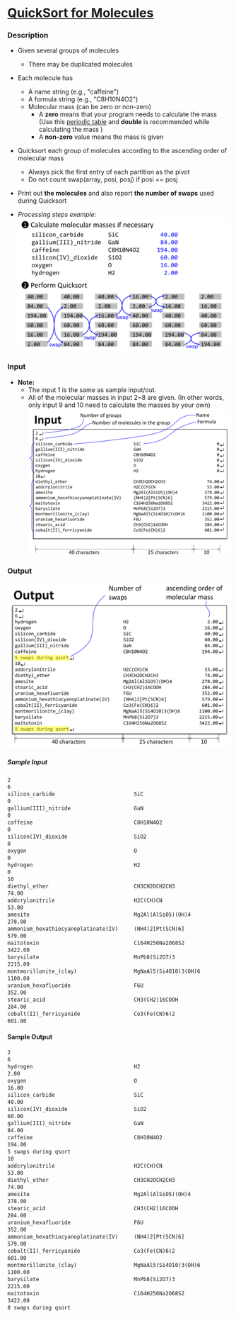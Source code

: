 # [QuickSort for Molecules](https://acm.cs.nthu.edu.tw/problem/11943/)
### Description
- Given several groups of molecules
    -  There may be duplicated molecules
 

- Each molecule has
    - A name string (e.g., "caffeine")
    - A formula string (e.g., "C8H10N4O2")
    - Molecular mass (can be zero or non-zero)
        - A **zero** means that your program needs to calculate the mass (Use this [periodic table](http://lms.nthu.edu.tw/sys/read_attach.php?id=1491104) and **double** is recommended while calculating the mass )
        - A **non-zero** value means the mass is given 
 

- Quicksort each group of molecules according to the ascending order of molecular mass
    - Always pick the first entry of each partition as the pivot
    - Do not count swap(array, posi, posj) if posi == posj
 

- Print out **the molecules** and also report **the number of swaps** used during Quicksort
 

- _Processing steps example:_
![Process](images/process.png)

### Input
- **Note:**
    - The input 1 is the same as sample input/out. 
    - All of the molecular masses in input 2~8 are given. (In other words, only input 9 and 10 need to calculate the masses by your own)
![Input](images/input.png)

### Output
![Output](images/output.png)

##### Sample Input
```
2
6
silicon_carbide                         SiC                               0
gallium(III)_nitride                    GaN                               0
caffeine                                C8H10N4O2                         0
silicon(IV)_dioxide                     SiO2                              0
oxygen                                  O                                 0
hydrogen                                H2                                0
10
diethyl_ether                           CH3CH2OCH2CH3                 74.00
addcrylonitrile                         H2C(CH)CN                     53.00
amesite                                 Mg2Al(AlSiO5)(OH)4           278.00
ammonium_hexathiocyanoplatinate(IV)     (NH4)2[Pt(SCN)6]             579.00
maitotoxin                              C164H256Na2O68S2            3422.00
barysilate                              MnPb8(Si2O7)3               2215.00
montmorillonite_(clay)                  MgNaAl5(Si4O10)3(OH)6       1100.00
uranium_hexafluoride                    F6U                          352.00
stearic_acid                            CH3(CH2)16COOH               284.00
cobalt(II)_ferricyanide                 Co3(Fe(CN)6)2                601.00
```

#### Sample Output
```
2
6
hydrogen                                H2                             2.00
oxygen                                  O                             16.00
silicon_carbide                         SiC                           40.00
silicon(IV)_dioxide                     SiO2                          60.00
gallium(III)_nitride                    GaN                           84.00
caffeine                                C8H10N4O2                    194.00
5 swaps during qsort
10
addcrylonitrile                         H2C(CH)CN                     53.00
diethyl_ether                           CH3CH2OCH2CH3                 74.00
amesite                                 Mg2Al(AlSiO5)(OH)4           278.00
stearic_acid                            CH3(CH2)16COOH               284.00
uranium_hexafluoride                    F6U                          352.00
ammonium_hexathiocyanoplatinate(IV)     (NH4)2[Pt(SCN)6]             579.00
cobalt(II)_ferricyanide                 Co3(Fe(CN)6)2                601.00
montmorillonite_(clay)                  MgNaAl5(Si4O10)3(OH)6       1100.00
barysilate                              MnPb8(Si2O7)3               2215.00
maitotoxin                              C164H256Na2O68S2            3422.00
8 swaps during qsort
```